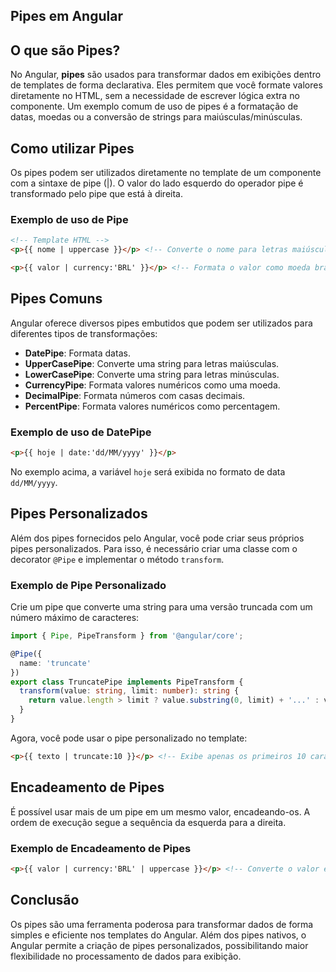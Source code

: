 
## Pipes em Angular

## O que são Pipes?

No Angular, **pipes** são usados para transformar dados em exibições dentro de templates de forma declarativa. Eles permitem que você formate valores diretamente no HTML, sem a necessidade de escrever lógica extra no componente. Um exemplo comum de uso de pipes é a formatação de datas, moedas ou a conversão de strings para maiúsculas/minúsculas.

## Como utilizar Pipes

Os pipes podem ser utilizados diretamente no template de um componente com a sintaxe de pipe (|). O valor do lado esquerdo do operador pipe é transformado pelo pipe que está à direita.

### Exemplo de uso de Pipe

```html
<!-- Template HTML -->
<p>{{ nome | uppercase }}</p> <!-- Converte o nome para letras maiúsculas -->

<p>{{ valor | currency:'BRL' }}</p> <!-- Formata o valor como moeda brasileira -->
```

## Pipes Comuns

Angular oferece diversos pipes embutidos que podem ser utilizados para diferentes tipos de transformações:

- **DatePipe**: Formata datas.
- **UpperCasePipe**: Converte uma string para letras maiúsculas.
- **LowerCasePipe**: Converte uma string para letras minúsculas.
- **CurrencyPipe**: Formata valores numéricos como uma moeda.
- **DecimalPipe**: Formata números com casas decimais.
- **PercentPipe**: Formata valores numéricos como percentagem.
  
### Exemplo de uso de DatePipe

```html
<p>{{ hoje | date:'dd/MM/yyyy' }}</p>
```

No exemplo acima, a variável `hoje` será exibida no formato de data `dd/MM/yyyy`.

## Pipes Personalizados

Além dos pipes fornecidos pelo Angular, você pode criar seus próprios pipes personalizados. Para isso, é necessário criar uma classe com o decorator `@Pipe` e implementar o método `transform`.

### Exemplo de Pipe Personalizado

Crie um pipe que converte uma string para uma versão truncada com um número máximo de caracteres:

```typescript
import { Pipe, PipeTransform } from '@angular/core';

@Pipe({
  name: 'truncate'
})
export class TruncatePipe implements PipeTransform {
  transform(value: string, limit: number): string {
    return value.length > limit ? value.substring(0, limit) + '...' : value;
  }
}
```

Agora, você pode usar o pipe personalizado no template:

```html
<p>{{ texto | truncate:10 }}</p> <!-- Exibe apenas os primeiros 10 caracteres -->
```

## Encadeamento de Pipes

É possível usar mais de um pipe em um mesmo valor, encadeando-os. A ordem de execução segue a sequência da esquerda para a direita.

### Exemplo de Encadeamento de Pipes

```html
<p>{{ valor | currency:'BRL' | uppercase }}</p> <!-- Converte o valor em moeda e depois em letras maiúsculas -->
```

## Conclusão

Os pipes são uma ferramenta poderosa para transformar dados de forma simples e eficiente nos templates do Angular. Além dos pipes nativos, o Angular permite a criação de pipes personalizados, possibilitando maior flexibilidade no processamento de dados para exibição.
